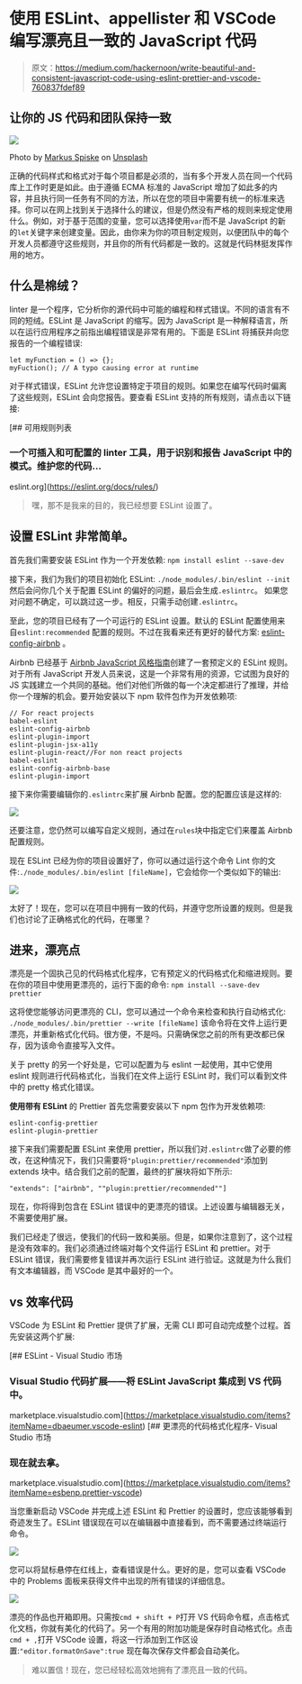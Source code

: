 # 使用 ESLint、appellister 和 VSCode 编写漂亮且一致的 JavaScript 代码

> 原文：<https://medium.com/hackernoon/write-beautiful-and-consistent-javascript-code-using-eslint-prettier-and-vscode-760837fdef89>

## 让你的 JS 代码和团队保持一致

![](img/65844dd8274f832aaa96ceb9e9731cb9.png)

Photo by [Markus Spiske](https://unsplash.com/@markusspiske?utm_source=medium&utm_medium=referral) on [Unsplash](https://unsplash.com?utm_source=medium&utm_medium=referral)

正确的代码样式和格式对于每个项目都是必须的，当有多个开发人员在同一个代码库上工作时更是如此。由于遵循 ECMA 标准的 JavaScript 增加了如此多的内容，并且执行同一任务有不同的方法，所以在您的项目中需要有统一的标准来选择。你可以在网上找到关于选择什么的建议，但是仍然没有严格的规则来规定使用什么。例如，对于基于范围的变量，您可以选择使用`var`而不是 JavaScript 的新的`let`关键字来创建变量。因此，由你来为你的项目制定规则，以便团队中的每个开发人员都遵守这些规则，并且你的所有代码都是一致的。这就是代码林挺发挥作用的地方。

## 什么是棉绒？

linter 是一个程序，它分析你的源代码中可能的编程和样式错误。不同的语言有不同的短绒。ESLint 是 JavaScript 的缩写。因为 JavaScript 是一种解释语言，所以在运行应用程序之前指出编程错误是非常有用的。下面是 ESLint 将捕获并向您报告的一个编程错误:

```
let myFunction = () => {};
myFuction(); // A typo causing error at runtime
```

对于样式错误，ESLint 允许您设置特定于项目的规则。如果您在编写代码时偏离了这些规则，ESLint 会向您报告。要查看 ESLint 支持的所有规则，请点击以下链接:

[](https://eslint.org/docs/rules/) [## 可用规则列表

### 一个可插入和可配置的 linter 工具，用于识别和报告 JavaScript 中的模式。维护您的代码…

eslint.org](https://eslint.org/docs/rules/) 

> 嘿，那不是我来的目的，我已经想要 ESLint 设置了。

## 设置 ESLint 非常简单。

首先我们需要安装 ESLint 作为一个开发依赖:
`npm install eslint --save-dev`

接下来，我们为我们的项目初始化 ESLint:
`./node_modules/.bin/eslint --init`
然后会问你几个关于配置 ESLint 的偏好的问题，最后会生成`.eslintrc`。
如果您对问题不确定，可以跳过这一步。相反，只需手动创建`.eslintrc`。

至此，您的项目已经有了一个可运行的 ESLint 设置。默认的 ESLint 配置使用来自`eslint:recommended` 配置的规则。不过在我看来还有更好的替代方案: [eslint-config-airbnb](https://github.com/airbnb/javascript/blob/master/packages/eslint-config-airbnb/README.md) 。

Airbnb 已经基于 [Airbnb JavaScript 风格指南](https://github.com/airbnb/javascript)创建了一套预定义的 ESLint 规则。对于所有 JavaScript 开发人员来说，这是一个非常有用的资源，它试图为良好的 JS 实践建立一个共同的基础。他们对他们所做的每一个决定都进行了推理，并给你一个理解的机会。要开始安装以下 npm 软件包作为开发依赖项:

```
// For react projects
babel-eslint
eslint-config-airbnb
eslint-plugin-import
eslint-plugin-jsx-a11y
eslint-plugin-react//For non react projects
babel-eslint
eslint-config-airbnb-base
eslint-plugin-import
```

接下来你需要编辑你的`.eslintrc`来扩展 Airbnb 配置。您的配置应该是这样的:

![](img/691a3c77d81446016a2d68118194e5a2.png)

还要注意，您仍然可以编写自定义规则，通过在`rules`块中指定它们来覆盖 Airbnb 配置规则。

现在 ESLint 已经为你的项目设置好了，你可以通过运行这个命令 Lint 你的文件:`./node_modules/.bin/eslint [fileName]`，它会给你一个类似如下的输出:

![](img/3453a42cf81fff34e02376927d9e2733.png)

太好了！现在，您可以在项目中拥有一致的代码，并遵守您所设置的规则。但是我们也讨论了正确格式化的代码，在哪里？

## 进来，漂亮点

漂亮是一个固执己见的代码格式化程序，它有预定义的代码格式化和缩进规则。要在你的项目中使用更漂亮的，运行下面的命令:
`npm install --save-dev prettier`

这将使您能够访问更漂亮的 CLI，您可以通过一个命令来检查和执行自动格式化:
`./node_modules/.bin/prettier --write [fileName]`
该命令将在文件上运行更漂亮，并重新格式化代码。很方便，不是吗。只需确保您之前的所有更改都已保存，因为该命令直接写入文件。

关于 pretty 的另一个好处是，它可以配置为与 eslint 一起使用，其中它使用 eslint 规则进行代码格式化，当我们在文件上运行 ESLint 时，我们可以看到文件中的 pretty 格式化错误。

**使用带有 ESLint** 的 Prettier 首先您需要安装以下 npm 包作为开发依赖项:

```
eslint-config-prettier
eslint-plugin-prettier
```

接下来我们需要配置 ESLint 来使用 prettier，所以我们对`.eslintrc`做了必要的修改，在这种情况下，我们只需要将`"plugin:prettier/recommended"`添加到 extends 块中。结合我们之前的配置，最终的扩展块将如下所示:

```
"extends": ["airbnb", ""plugin:prettier/recommended""]
```

现在，你将得到包含在 ESLint 错误中的更漂亮的错误。上述设置与编辑器无关，不需要使用扩展。

我们已经走了很远，使我们的代码一致和美丽。但是，如果你注意到了，这个过程是没有效率的。我们必须通过终端对每个文件运行 ESLint 和 prettier。对于 ESLint 错误，我们需要修复错误并再次运行 ESLint 进行验证。这就是为什么我们有文本编辑器，而 VSCode 是其中最好的一个。

## vs 效率代码

VSCode 为 ESLint 和 Prettier 提供了扩展，无需 CLI 即可自动完成整个过程。首先安装这两个扩展:

[](https://marketplace.visualstudio.com/items?itemName=dbaeumer.vscode-eslint) [## ESLint - Visual Studio 市场

### Visual Studio 代码扩展——将 ESLint JavaScript 集成到 VS 代码中。

marketplace.visualstudio.com](https://marketplace.visualstudio.com/items?itemName=dbaeumer.vscode-eslint) [](https://marketplace.visualstudio.com/items?itemName=esbenp.prettier-vscode) [## 更漂亮的代码格式化程序- Visual Studio 市场

### 现在就去拿。

marketplace.visualstudio.com](https://marketplace.visualstudio.com/items?itemName=esbenp.prettier-vscode) 

当您重新启动 VSCode 并完成上述 ESLint 和 Prettier 的设置时，您应该能够看到奇迹发生了。ESLint 错误现在可以在编辑器中直接看到，而不需要通过终端运行命令。

![](img/bed82bd8b9c1552e4eee8e2ebeb9bab7.png)

您可以将鼠标悬停在红线上，查看错误是什么。更好的是，您可以查看 VSCode 中的 Problems 面板来获得文件中出现的所有错误的详细信息。

![](img/a26402117c114a93efe0f1e50f3a0f2c.png)

漂亮的作品也开箱即用。只需按`cmd + shift + P`打开 VS 代码命令框，点击格式化文档，你就有美化的代码了。另一个有用的附加功能是保存时自动格式化。点击`cmd + ,`打开 VSCode 设置，将这一行添加到工作区设置:`"editor.formatOnSave":true`
现在每次保存文件都会自动美化。

> 难以置信！现在，您已经轻松高效地拥有了漂亮且一致的代码。